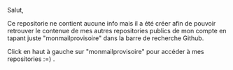 Salut,

Ce repositorie ne contient aucune info mais il a été créer afin de pouvoir retrouver le contenue de mes autres repositories publics de mon compte en tapant juste "monmailprovisoire" 
dans la barre de recherche Github.

Click en haut à gauche sur "monmailprovisoire" pour accéder à mes repositories :=) .

